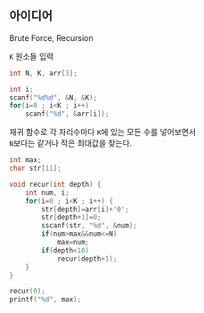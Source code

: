 ## 아이디어
Brute Force, Recursion

`K` 원소들 입력
```c
int N, K, arr[3];

int i;
scanf("%d%d", &N, &K);
for(i=0 ; i<K ; i++)
	scanf("%d", &arr[i]);
```
재귀 함수로 각 자리수마다 `K`에 있는 모든 수를 넣어보면서  
`N`보다는 같거나 작은 최대값을 찾는다.
```c
int max;
char str[11];

void recur(int depth) {
	int num, i;
	for(i=0 ; i<K ; i++) {
		str[depth]=arr[i]+'0';
		str[depth+1]=0;
		sscanf(str, "%d", &num);
		if(num>max&&num<=N)
			max=num;
		if(depth<10)
			recur(depth+1);
	}
}

recur(0);
printf("%d", max);
```